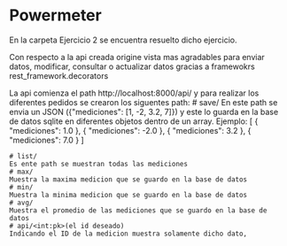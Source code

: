 # Powermeter

En la carpeta Ejercicio 2 se encuentra resuelto dicho ejercicio.

Con respecto a la api creada origine vista mas agradables 
para enviar datos, modificar, consultar o actualizar datos gracias a framewokrs rest_framework.decorators

La api comienza el path http://localhost:8000/api/ y para realizar los diferentes pedidos se crearon los siguentes path:
    # save/
    En este path se envia un JSON ({"mediciones": [1, -2, 3.2, 7]}) y este lo guarda en la base de datos sqlite en diferentes objetos dentro de un array.
    Ejemplo:
    [
    {
        "mediciones": 1.0
    },
    {
        "mediciones": -2.0
    },
    {
        "mediciones": 3.2
    },
    {
        "mediciones": 7.0
    }
    ]
    
    # list/
    Es ente path se muestran todas las mediciones
    # max/
    Muestra la maxima medicion que se guardo en la base de datos
    # min/
    Muestra la minima medicion que se guardo en la base de datos
    # avg/
    Muestra el promedio de las mediciones que se guardo en la base de datos
    # api/<int:pk>(el id deseado)
    Indicando el ID de la medicion muestra solamente dicho dato,

